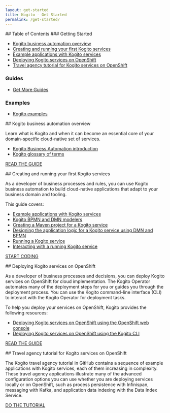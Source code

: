 ```yaml
---
layout: get-started
title: Kogito - Get Started
permalink: /get-started/
---
```


<div class="grid__item width-4-12 hide-mobile toc" markdown="1">
## Table of Contents
### Getting Started

 - [Kogito business automation overview](https://docs.jboss.org/kogito/release/latest/html_single/#con-kogito-automation_kogito-docs)
 - [Creating and running your first Kogito services](https://docs.jboss.org/kogito/release/latest/html_single/#chap-kogito-creating-running)
 - [Example applications with Kogito services](https://docs.jboss.org/kogito/release/latest/html_single/#ref-kogito-app-examples_kogito-creating-running)
 - [Deploying Kogito services on OpenShift](https://docs.jboss.org/kogito/release/latest/html_single/#chap-kogito-deploying-on-openshift)
 - [Travel agency tutorial for Kogito services on OpenShift](https://docs.jboss.org/kogito/release/latest/html_single/#con-kogito-travel-agency_kogito-deploying-on-openshift)

### Guides

 - [Get More Guides]({{site.baseurl}}/guides)

### Examples

 - [Kogito examples](https://github.com/kiegroup/kogito-examples/)

</div>
<div class="grid__item width-8-12 width-12-12-m gs-content">
<div class="guide-item" markdown="1">
## Kogito business automation overview

Learn what is Kogito and when it can become an essential core of your domain-specific cloud-native set of services.

* <a href="https://docs.jboss.org/kogito/release/latest/html_single/#con-kogito-automation_kogito-docs">Kogito Business Automation introduction</a>
* <a href="https://docs.jboss.org/kogito/release/latest/html_single/#ref-kogito-glossary_kogito-configuring">Kogito glossary of terms</a>

<a href="https://docs.jboss.org/kogito/release/latest/html_single/#con-kogito-automation_kogito-docs" class="button-cta secondary">READ THE GUIDE</a>
</div>

<div class="guide-item" markdown="1">
## Creating and running your first Kogito services

As a developer of business processes and rules, you can use Kogito business automation to build cloud-native applications that adapt to your business domain and tooling.

This guide covers:

* <a href="https://docs.jboss.org/kogito/release/latest/html_single/#ref-kogito-app-examples_kogito-creating-running">Example applications with Kogito services</a>
* <a href="https://docs.jboss.org/kogito/release/latest/html_single/#con-kogito-modelers_kogito-creating-running">Kogito BPMN and DMN modelers</a>
* <a href="https://docs.jboss.org/kogito/release/latest/html_single/#proc-kogito-creating-project_kogito-creating-running">Creating a Maven project for a Kogito service</a>
* <a href="https://docs.jboss.org/kogito/release/latest/html_single/#proc-kogito-designing-app_kogito-creating-running">Designing the application logic for a Kogito service using DMN and BPMN</a>
* <a href="https://docs.jboss.org/kogito/release/latest/html_single/#proc-kogito-running-app_kogito-creating-running">Running a Kogito service</a>
* <a href="https://docs.jboss.org/kogito/release/latest/html_single/#proc-kogito-interacting-app_kogito-creating-running">Interacting with a running Kogito service</a>

<a href="https://docs.jboss.org/kogito/release/latest/html_single/#chap-kogito-creating-running" class="button-cta secondary">START CODING</a>
</div>

<div class="guide-item" markdown="1">
## Deploying Kogito services on OpenShift

As a developer of business processes and decisions, you can deploy Kogito services on OpenShift for cloud implementation. The Kogito Operator automates many of the deployment steps for you or guides you through the deployment process. You can use the Kogito command-line interface (CLI) to interact with the Kogito Operator for deployment tasks.

To help you deploy your services on OpenShift, Kogito provides the following resources:

* <a href="https://docs.jboss.org/kogito/release/latest/html_single/#proc-kogito-deploying-on-ocp-console_kogito-deploying-on-openshift">Deploying Kogito services on OpenShift using the OpenShift web console</a>
* <a href="https://docs.jboss.org/kogito/release/latest/html_single/#proc-kogito-deploying-on-ocp-kogito-cli_kogito-deploying-on-openshift">Deploying Kogito services on OpenShift using the Kogito CLI</a>

<a href="https://docs.jboss.org/kogito/release/latest/html_single/#chap-kogito-deploying-on-openshift" class="button-cta secondary">READ THE GUIDE</a>
</div>

<div class="guide-item" markdown="1">
## Travel agency tutorial for Kogito services on OpenShift

The Kogito travel agency tutorial in GitHub contains a sequence of example applications with Kogito services, each of them increasing in complexity. These travel agency applications illustrate many of the advanced configuration options you can use whether you are deploying services locally or on OpenShift, such as process persistence with Infinispan, messaging with Kafka, and application data indexing with the Data Index Service.

<a href="https://docs.jboss.org/kogito/release/latest/html_single/#con-kogito-travel-agency_kogito-deploying-on-openshift" class="button-cta secondary">DO THE TUTORIAL</a>
</div>

</div>
